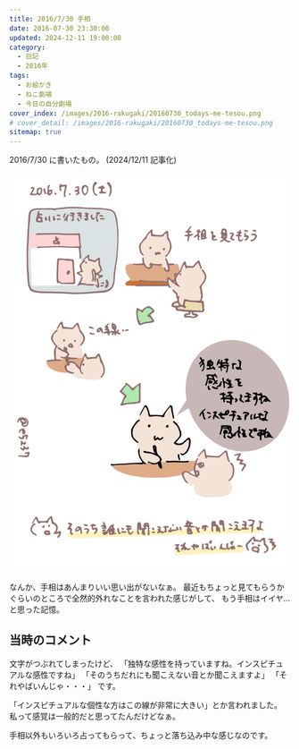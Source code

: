 ```yaml
---
title: 2016/7/30 手相
date: 2016-07-30 23:30:00
updated: 2024-12-11 19:00:00
category:
  - 日記
  - 2016年
tags:
  - お絵かき
  - ねこ劇場
  - 今日の自分劇場
cover_index: /images/2016-rakugaki/20160730_todays-me-tesou.png
# cover_detail: /images/2016-rakugaki/20160730_todays-me-tesou.png
sitemap: true
---
```


2016/7/30 に書いたもの。 (2024/12/11 記事化)

![](/images/2016-rakugaki/20160730_todays-me-tesou.png)


なんか、手相はあんまりいい思い出がないなぁ。
最近もちょっと見てもらうかぐらいのところで全然的外れなことを言われた感じがして、
もう手相はイイヤ…と思った記憶。


当時のコメント
---
文字がつぶれてしまったけど、
「独特な感性を持っていますね。インスピチュアルな感性ですね」
「そのうちだれにも聞こえない音とか聞こえますよ」
「それやばいんじゃ・・・」
です。

「インスピチュアルな個性な方はこの線が非常に大きい」とか言われました。
私って感覚は一般的だと思ってたんだけどなぁ。

手相以外もいろいろ占ってもらって、ちょっと落ち込み中な感じなのです。

